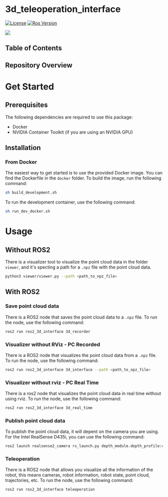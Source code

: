 # 3d_teleoperation_interface

[![License](https://img.shields.io/badge/License-BSD%203--Clause-blue.svg)](
https://opensource.org/licenses/BSD-3-Clause)
[![Ros Version](https://img.shields.io/badge/ROS2-Humble-green)](
https://docs.ros.org/en/humble/index.html)


<img src=https://github.com/hucebot/3d_teleoperation_interface/blob/dev/images/line_of_sight.gif>

## Table of Contents

## Repository Overview

# Get Started

## Prerequisites

The following dependencies are required to use this package:
- Docker
- NVIDIA Container Toolkit (if you are using an NVIDIA GPU)

## Installation

### From Docker
The easiest way to get started is to use the provided Docker image. You can find the Dockerfile in the `docker` folder. To build the image, run the following command:

```bash
sh build_development.sh
```

To run the development container, use the following command:

```bash
sh run_dev_docker.sh
```

# Usage

## Without ROS2

There is a visualizer tool to visualize the point cloud data in the folder `viewer`, and it's specting a path for a `.npz` file with the point cloud data.

```bash
python3 viewer/viewer.py --path <path_to_npz_file>
```

## With ROS2

### Save point cloud data
There is a ROS2 node that saves the point cloud data to a `.npz` file. To run the node, use the following command:

```bash
ros2 run ros2_3d_interface 3d_recorder
```

### Visualizer without RViz - PC Recorded
There is a ROS2 node that visualizes the point cloud data from a `.npz` file. To run the node, use the following command:

```bash
ros2 run ros2_3d_interface 3d_interface --path <path_to_npz_file>
```

### Visualizer without rviz - PC Real Time
There is a ros2 node that visualizes the point cloud data in real time without using rviz. To run the node, use the following command:

```bash
ros2 run ros2_3d_interface 3d_real_time
```

### Publish point cloud data
To publish the point cloud data, it will depent on the camera you are using. For the Intel RealSense D435i, you can use the following command:

```bash
ros2 launch realsense2_camera rs_launch.py depth_module.depth_profile:=1280x720x30 pointcloud.enable:=true enable_rgbd:=true align_depth.enable:=true enable_sync:=true enable_depth:=true enable_color:=true
```

### Teleoperation
There is a ROS2 node that allows you visualize all the information of the robot, this means cameras, robot information, robot state, point cloud, trajectories, etc. To run the node, use the following command:
```bash
ros2 run ros2_3d_interface teleoperation
```